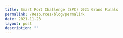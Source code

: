 ```yaml
---
title: Smart Port Challenge (SPC) 2021 Grand Finals
permalink: /Resources/blog/permalink
date: 2021-11-23
layout: post
description: ""
---
```

